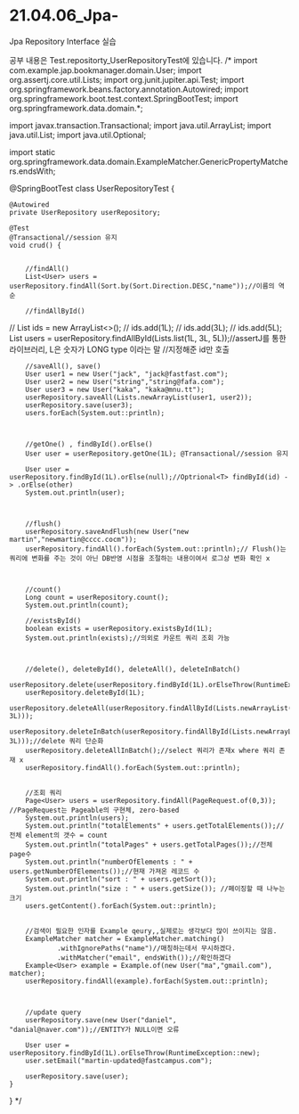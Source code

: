 # 21.04.06_Jpa-
Jpa Repository Interface 실습

공부 내용은 Test.repositorty_UserRepositoryTest에 있습니다.
/*
import com.example.jap.bookmanager.domain.User;
import org.assertj.core.util.Lists;
import org.junit.jupiter.api.Test;
import org.springframework.beans.factory.annotation.Autowired;
import org.springframework.boot.test.context.SpringBootTest;
import org.springframework.data.domain.*;

import javax.transaction.Transactional;
import java.util.ArrayList;
import java.util.List;
import java.util.Optional;

import static org.springframework.data.domain.ExampleMatcher.GenericPropertyMatchers.endsWith;


@SpringBootTest
class UserRepositoryTest {

    @Autowired
    private UserRepository userRepository;

    @Test
    @Transactional//session 유지
    void crud() {

        
        //findAll()
        List<User> users = userRepository.findAll(Sort.by(Sort.Direction.DESC,"name"));//이름의 역순
        
        //findAllById()
//        List<Long> ids = new ArrayList<>();
//        ids.add(1L);
//        ids.add(3L);
//        ids.add(5L);
        List<User> users = userRepository.findAllById(Lists.list(1L, 3L, 5L));//assertJ를 통한 라이브러리, L은 숫자가 LONG type 이라는 말
        //지정해준 id만 호출
         

        
        //saveAll(), save()
        User user1 = new User("jack", "jack@fastfast.com");
        User user2 = new User("string","string@fafa.com");
        User user3 = new User("kaka", "kaka@mnu.tt");
        userRepository.saveAll(Lists.newArrayList(user1, user2));
        userRepository.save(user3);
        users.forEach(System.out::println);
        

        
        //getOne() , findById().orElse()
        User user = userRepository.getOne(1L); @Transactional//session 유지
        
        User user = userRepository.findById(1L).orElse(null);//Optrional<T> findById(id) -> .orElse(other)
        System.out.println(user);
        

        
        //flush()
        userRepository.saveAndFlush(new User("new martin","newmartin@cccc.cocm"));
        userRepository.findAll().forEach(System.out::println);// Flush()는 쿼리에 변화를 주는 것이 아닌 DB반영 시점을 조절하는 내용이여서 로그상 변화 확인 x
        

        
        //count()
        Long count = userRepository.count();
        System.out.println(count);
        
        //existsById()
        boolean exists = userRepository.existsById(1L);
        System.out.println(exists);//의외로 카운트 쿼리 조회 가능
        

        
        //delete(), deleteById(), deleteAll(), deleteInBatch()
        userRepository.delete(userRepository.findById(1L).orElseThrow(RuntimeException::new));
        userRepository.deleteById(1L);
        userRepository.deleteAll(userRepository.findAllById(Lists.newArrayList(1L, 3L)));
        userRepository.deleteInBatch(userRepository.findAllById(Lists.newArrayList(1L, 3L)));//delete 쿼리 단순화
        userRepository.deleteAllInBatch();//select 쿼리가 존재x where 쿼리 존재 x
        userRepository.findAll().forEach(System.out::println);
         
        
        //조회 쿼리
        Page<User> users = userRepository.findAll(PageRequest.of(0,3)); //PageRequest는 Pageable의 구현체, zero-based
        System.out.println(users);
        System.out.println("totalElements" + users.getTotalElements());//전체 element의 갯수 = count
        System.out.println("totalPages" + users.getTotalPages());//전체 page수
        System.out.println("numberOfElements : " + users.getNumberOfElements());//현재 가져온 레코드 수
        System.out.println("sort : " + users.getSort());
        System.out.println("size : " + users.getSize()); //페이징할 때 나누는 크기
        users.getContent().forEach(System.out::println);
         
        
        //검색이 필요한 인자를 Example qeury,,실제로는 생각보다 많이 쓰이지는 않음.
        ExampleMatcher matcher = ExampleMatcher.matching()
                .withIgnorePaths("name")//매칭하는데서 무시하겠다.
                .withMatcher("email", endsWith());//확인하겠다
        Example<User> example = Example.of(new User("ma","gmail.com"), matcher);
        userRepository.findAll(example).forEach(System.out::println);
         


        //update query
        userRepository.save(new User("daniel", "danial@naver.com"));//ENTITY가 NULL이면 오류

        User user = userRepository.findById(1L).orElseThrow(RuntimeException::new);
        user.setEmail("martin-updated@fastcampus.com");

        userRepository.save(user);
    }
}
*/
